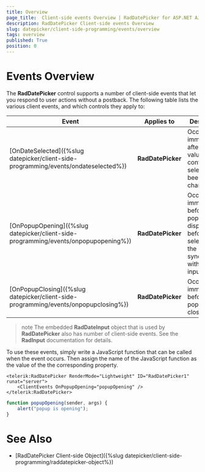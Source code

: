 ```yaml
---
title: Overview
page_title:  Client-side events Overview | RadDatePicker for ASP.NET AJAX Documentation
description: RadDatePicker Client-side events Overview
slug: datepicker/client-side-programming/events/overview
tags: overview
published: True
position: 0
---
```


# Events Overview



The **RadDatePicker** control supports a number of client-side events that let you respond to user actions without a postback. The following table lists the various client events, and which controls they apply to:


| Event | Applies to | Description |
| ------ | ------ | ------ |
|[OnDateSelected]({%slug datepicker/client-side-programming/events/ondateselected%})| **RadDatePicker** |Occurs immediately after the value of the control's selection has been changed.|
|[OnPopupOpening]({%slug datepicker/client-side-programming/events/onpopupopening%})| **RadDatePicker** |Occurs immediately before a popup is displayed, before the selection in the popup is synchronized with the input area.|
|[OnPopupClosing]({%slug datepicker/client-side-programming/events/onpopupclosing%})| **RadDatePicker** |Occurs immediately before the a popup is closed.|


>note The embedded **RadDateInput** object that is used by **RadDatePicker** also has number of client-side events. See the **RadInput** documentation for details.
>


To use these events, simply write a JavaScript function that can be called when the event occurs. Then assign the name of the JavaScript function as the value of the the corresponding property.


````ASPNET
<telerik:RadDatePicker RenderMode="Lightweight" ID="RadDatePicker1" runat="server">
    <ClientEvents OnPopupOpening="popupOpening" />
</telerik:RadDatePicker>
````
````JavaScript
function popupOpening(sender, args) {
	alert("popup is opening");
}
````


# See Also

 * [RadDatePicker Client-side Object]({%slug datepicker/client-side-programming/raddatepicker-object%})
 
 
